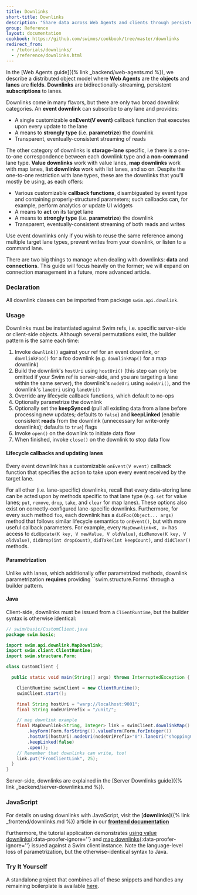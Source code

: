 ```yaml
---
title: Downlinks
short-title: Downlinks
description: "Share data across Web Agents and clients through persistent, bidirectionally-streaming lane references."
group: Reference
layout: documentation
cookbook: https://github.com/swimos/cookbook/tree/master/downlinks
redirect_from:
  - /tutorials/downlinks/
  - /reference/downlinks.html
---
```


In the [Web Agents guide]({% link _backend/web-agents.md %}), we describe a distributed object model where **Web Agents** are the **objects** and **lanes** are **fields**. **Downlinks** are bidirectionally-streaming, persistent **subscriptions** to lanes.

Downlinks come in many flavors, but there are only two broad downlink categories. An **event downlink** can subscribe to any lane and provides:

- A single customizable **onEvent(V event)** callback function that executes upon every update to the lane
- A means to **strongly type** (i.e. **parametrize**) the downlink
- Transparent, eventually-consistent streaming of reads

The other category of downlinks is **storage-lane** specific, i.e there is a one-to-one correspondence between each downlink type and a **non-command** lane type. **Value downlinks** work with value lanes, **map downlinks** work with map lanes, **list downlinks** work with list lanes, and so on. Despite the one-to-one restriction with lane types, these are the downlinks that you'll mostly be using, as each offers:

- Various customizable **callback functions**, disambiguated by event type and containing properly-structured parameters; such callbacks can, for example, perform analytics or update UI widgets
- A means to **act** on its target lane
- A means to **strongly type** (i.e. **parametrize**) the downlink
- Transparent, eventually-consistent streaming of both reads and writes

Use event downlinks only if you wish to reuse the same reference among multiple target lane types, prevent writes from your downlink, or listen to a command lane.

There are two big things to manage when dealing with downlinks: **data** and **connections**. This guide will focus heavily on the former; we will expand on connection management in a future, more advanced article.

### Declaration

All downlink classes can be imported from package `swim.api.downlink`.

### Usage

Downlinks must be instantiated against Swim refs, i.e. specific server-side or client-side objects. Although several permutations exist, the builder pattern is the same each time:

1. Invoke `downlink()` against your ref for an event downlink, or `downlinkFoo()` for a foo downlink (e.g. `downlinkMap()` for a map downlink)
1. Build the downlink's `hostUri` using `hostUri()` (this step can only be omitted if your Swim ref is server-side, and you are targeting a lane within the same server), the downlink's `nodeUri` using `nodeUri()`, and the downlink's `laneUri` using `laneUri()`
1. Override any lifecycle callback functions, which default to no-ops
1. Optionally parametrize the downlink
1. Optionally set the **keepSynced** (pull all existing data from a lane before processing new updates; defaults to `false`) and **keepLinked** (enable consistent **reads** from the downlink (unnecessary for write-only downlinks); defaults to `true`) flags
1. Invoke `open()` on the downlink to initiate data flow
1. When finished, invoke `close()` on the downlink to stop data flow

#### Lifecycle callbacks and updating lanes

Every event downlink has a customizable `onEvent(V event)` callback function that specifies the action to take upon every event received by the target lane.

For all other (i.e. lane-specific) downlinks, recall that every data-storing lane can be acted upon by methods specific to that lane type (e.g. `set` for value lanes; `put`, `remove`, `drop`, `take`, and `clear` for map lanes). These options also exist on correctly-configured lane-specific downlinks. Furthermore, for every such method `foo`, each downlink has a `didFoo(Object... args)` method that follows similar lifecycle semantics to `onEvent()`, but with more useful callback parameters. For example, every `MapDownlink<K, V>` has access to `didUpdate(K key, V newValue, V oldValue)`, `didRemove(K key, V oldValue)`, `didDrop(int dropCount)`, `didTake(int keepCount)`, and `didClear()` methods.

#### Parametrization

Unlike with lanes, which additionally offer parametrized methods, downlink parametrization **requires** providing ``swim.structure.Forms` through a builder pattern.

#### Java

Client-side, downlinks must be issued from a `ClientRuntime`, but the builder syntax is otherwise identical:

```java
// swim/basic/CustomClient.java
package swim.basic;

import swim.api.downlink.MapDownlink;
import swim.client.ClientRuntime;
import swim.structure.Form;

class CustomClient {

  public static void main(String[] args) throws InterruptedException {

    ClientRuntime swimClient = new ClientRuntime();
    swimClient.start();

    final String hostUri = "warp://localhost:9001";
    final String nodeUriPrefix = "/unit/";

    // map downlink example
    final MapDownlink<String, Integer> link = swimClient.downlinkMap()
        .keyForm(Form.forString()).valueForm(Form.forInteger())
        .hostUri(hostUri).nodeUri(nodeUriPrefix+"0").laneUri("shoppingCart")
        .keepLinked(false)
        .open();
    // Remember that downlinks can write, too!
    link.put("FromClientLink", 25);
  }
}
```

Server-side, downlinks are explained in the [Server Downlinks guide]({% link _backend/server-downlinks.md %}).

### JavaScript

For details on using downlinks with JavaScript, visit the [**downlinks**]({% link _frontend/downlinks.md %}) article in our [**frontend documentation**](https://www.swimos.org/frontend/)

Furthermore, the tutorial application demonstrates [using value downlinks](https://github.com/swimos/tutorial/blob/master/ui/pie.html#L58-L67){:data-proofer-ignore=''} and [map downlinks](https://github.com/swimos/tutorial/blob/master/ui/chart.html#L69-L79){:data-proofer-ignore=''} issued against a Swim client instance. Note the language-level loss of parametrization, but the otherwise-identical syntax to Java.

### Try It Yourself

A standalone project that combines all of these snippets and handles any remaining boilerplate is available [here](https://github.com/swimos/cookbook/tree/master/downlinks).

